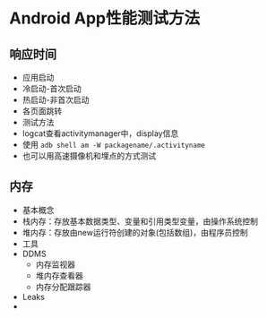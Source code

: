 # Android App性能测试方法

## 响应时间
  * 应用启动
   * 冷启动-首次启动
   * 热启动-非首次启动
  * 各页面跳转
  * 测试方法
   * logcat查看activitymanager中，display信息
   * 使用 ```adb shell am -W packagename/.activityname```
   * 也可以用高速摄像机和埋点的方式测试

## 内存
  * 基本概念
   * 栈内存：存放基本数据类型、变量和引用类型变量，由操作系统控制
   * 堆内存：存放由new运行符创建的对象(包括数组)，由程序员控制
  * 工具
   * DDMS
     * 内存监视器
     * 堆内存查看器
     * 内存分配跟踪器
   * Leaks
   * 
